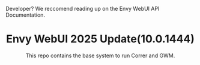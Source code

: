 <p>Developer? We reccomend reading up on the <a>Envy WebUI API Documentation</a>.</p>
<div align="center">
<h1>Envy WebUI 2025 Update(10.0.1444)</h1>
<p>This repo contains the base system to run Correr and GWM.</p>
</div>
